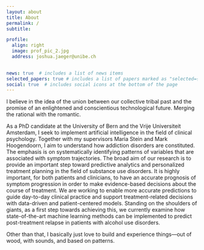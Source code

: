 ```yaml
---
layout: about
title: About
permalink: /
subtitle: 

profile:
  align: right
  image: prof_pic_2.jpg
  address: joshua.jaeger@unibe.ch
    

news: true  # includes a list of news items
selected_papers: true # includes a list of papers marked as "selected={true}"
social: true  # includes social icons at the bottom of the page
---
```

I believe in the idea of the union between our collective tribal past and the promise of an enlightened and conscientious technological future. Merging the rational with the romantic.


As a PhD candidate at the University of Bern and the Vrije Universiteit Amsterdam, I seek to implement artificial intelligence in the field of clinical psychology. Together with my supervisors Maria Stein and Mark Hoogendoorn, I aim to understand how addiction disorders are constituted. The emphasis is on systematically identifying patterns of variables that are associated with symptom trajectories. 
The broad aim of our research is to provide an important step toward predictive analytics and personalized treatment planning in the field of substance use disorders. It is highly important, for both patients and clinicians, to have an accurate prognosis of symptom progression in order to make evidence-based decisions about the course of treatment. We are working to enable more accurate predictions to guide day-to-day clinical practice and support treatment-related decisions with data-driven and patient-centered models. Standing on the shoulders of giants, as a first step towards achieving this, we currently examine how state-of-the-art machine learning methods can be implemented to predict post-treatment relapse in patients with alcohol use disorders.

Other than that, I basically just love to build and experience things—out of wood, with sounds, and based on patterns.

